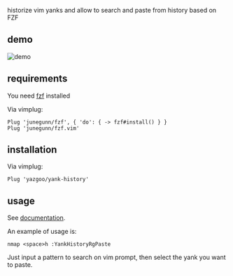 historize vim yanks and allow to search and paste from history based on FZF

## demo

![demo](https://raw.githubusercontent.com/yazgoo/yank-history/gif/YankHistorySmall.gif)

## requirements

You need [fzf](https://github.com/junegunn/fzf.vim) installed

Via vimplug:

```vim
Plug 'junegunn/fzf', { 'do': { -> fzf#install() } }
Plug 'junegunn/fzf.vim'
```

## installation

Via vimplug:

```vim
Plug 'yazgoo/yank-history'
```

## usage

See [documentation](doc/yank-history.txt).

An example of usage is:

```vim
nmap <space>h :YankHistoryRgPaste 
```

Just input a pattern to search on vim prompt, then select the yank you want to paste.
